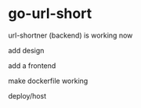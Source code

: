 # go-url-short
url-shortner (backend) is working now


add design


add a frontend


make dockerfile working


deploy/host
